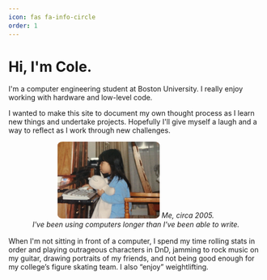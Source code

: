 ```yaml
---
icon: fas fa-info-circle
order: 1
---
```

 
# Hi, I'm Cole.
I'm a computer engineering student at Boston University. I really enjoy working with hardware and low-level code.

I wanted to make this site to document my own thought process as I learn new things and undertake projects. Hopefully I'll give myself a laugh and a way to reflect as I work through new challenges.

<div style="text-align:center; margin-bottom: 1rem">
<img src="/assets/img/public/programming_kid.jpg" data-src="/assets/img/public/programming_kid.jpg" alt="programming_kid.jpg" class="img" style="width: 40%; margin-left: auto; margin-right: auto; margin-bottom: 0; border-radius: 5%;">
<span style="margin-top: 0;"><i>Me, circa 2005.<br>I've been using computers longer than I've been able to write.</i></span>
</div>

When I'm not sitting in front of a computer, I spend my time rolling stats in order and playing outrageous characters in DnD, jamming to rock music on my guitar, drawing portraits of my friends, and not being good enough for my college’s figure skating team. I also “enjoy” weightlifting. 